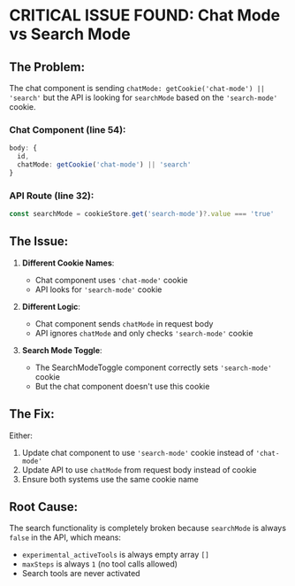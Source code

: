 # CRITICAL ISSUE FOUND: Chat Mode vs Search Mode

## The Problem:
The chat component is sending `chatMode: getCookie('chat-mode') || 'search'` but the API is looking for `searchMode` based on the `'search-mode'` cookie.

### Chat Component (line 54):
```typescript
body: {
  id,
  chatMode: getCookie('chat-mode') || 'search'
}
```

### API Route (line 32):
```typescript
const searchMode = cookieStore.get('search-mode')?.value === 'true'
```

## The Issue:
1. **Different Cookie Names**: 
   - Chat component uses `'chat-mode'` cookie
   - API looks for `'search-mode'` cookie

2. **Different Logic**:
   - Chat component sends `chatMode` in request body
   - API ignores `chatMode` and only checks `'search-mode'` cookie

3. **Search Mode Toggle**:
   - The SearchModeToggle component correctly sets `'search-mode'` cookie
   - But the chat component doesn't use this cookie

## The Fix:
Either:
1. Update chat component to use `'search-mode'` cookie instead of `'chat-mode'`
2. Update API to use `chatMode` from request body instead of cookie
3. Ensure both systems use the same cookie name

## Root Cause:
The search functionality is completely broken because `searchMode` is always `false` in the API, which means:
- `experimental_activeTools` is always empty array `[]`
- `maxSteps` is always `1` (no tool calls allowed)
- Search tools are never activated

